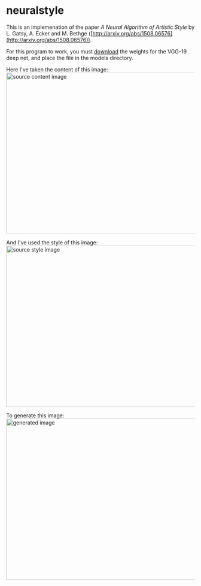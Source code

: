 # neuralstyle

This is an implemenation of the paper *A Neural Algorithm of Artistic Style* by L. Gatsy, A. Ecker and M. Bethge ([http://arxiv.org/abs/1508.06576](http://arxiv.org/abs/1508.06576)).

For this program to work, you must [download](https://s3.amazonaws.com/lasagne/recipes/pretrained/imagenet/vgg19.pkl) the weights for the VGG-19 deep net, and place the file in the models directory.

Here I've taken the content of this image:
<img src="https://raw.githubusercontent.com/lhannest/neuralstyle/master/images/big_photo.jpg" alt="source content image" width="650" height="430">

And I've used the style of this image:
<img src="https://raw.githubusercontent.com/lhannest/neuralstyle/master/images/big_art.jpg" alt="source style image" width="650" height="430">

To generate this image:
<img src="https://raw.githubusercontent.com/lhannest/neuralstyle/master/images/results/result2.png" alt="generated image" width="650" height="430">
